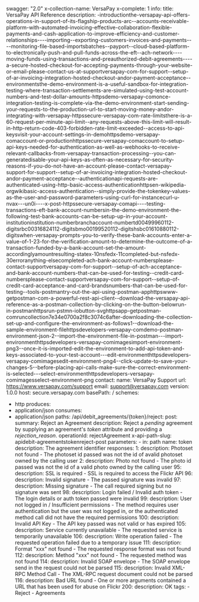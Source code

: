 swagger: "2.0"
x-collection-name: VersaPay
x-complete: 1
info:
  title: VersaPay API Reference
  description: -introductionthe-versapay-api-offers-operations-in-support-of-its-flagship-products-arc--accounts-receivable-platform-with-automated-invoicing-effective-collaboration-flexible-payments-and-cash-application-to-improve-efficiency-and-customer-relationships----importing--exporting-customers-invoices-and-payments----monitoring-file-based-importsbatches--payport--cloud-based-platform-to-electronically-push-and-pull-funds-across-the-eft--ach-network----moving-funds-using-transactions-and-preauthorized-debit-agreements----a-secure-hosted-checkout-for-accepting-payments-through-your-website-or-email-please-contact-us-at-supportversapay-com-for-support--setup-of-ar-invoicing-integration-hosted-checkout-andor-payment-acceptance--environmentsthe-demo-environment-is-a-useful-sandbox-for-integration-testing-where-transaction-settlements-are-simulated-using-test-account-numbers-and-test-dollar-amounts-httpsdemo-versapay-comonce-integration-testing-is-complete-via-the-demo-environment-start-sending-your-requests-to-the-production-url-to-start-moving-money-andor-integrating-with-versapay-httpssecure-versapay-com-rate-limitsthere-is-a-60-request-per-minute-api-limit--any-requests-above-this-limit-will-result-in-http-return-code-403-forbidden-rate-limit-exceeded--access-to-api-keysvisit-your-account-settings-in-demohttpsdemo-versapay-comaccount-or-productionhttpssecure-versapay-comaccount-to-setup-api-keys-needed-for-authentication-as-well-as-webhooks-to-receive-relevant-callbacks-from-versapay-transaction-processing--you-can-generatedisable-your-api-keys-as-often-as-necessary-for-security-reasons-if-you-do-not-have-an-account-please-contact-versapay-support-for-support--setup-of-ar-invoicing-integration-hosted-checkout-andor-payment-acceptance--authenticationapi-requests-are-authenticated-using-http-basic-access-authenticationhttpsen-wikipedia-orgwikibasic-access-authentication--simply-provide-the-tokenkey-values-as-the-user-and-password-parameters-using-curl-for-instancecurl-u-nvax---un0i----x-post-httpssecure-versapay-comapi----testing-transactions-eft-bank-account-numbersin-the-demo-environment-the-following-test-bank-accounts-can-be-setup-up-in-your-account-institutioninstitution-numberbranchaccount-numbertd00499960112-digitsrbc00316824112-digitsbmo00199520112-digitshsbc01610880112-digitswhen-versapay-prompts-you-to-verify-these-bank-accounts-enter-a-value-of-1-23-for-the-verification-amount-to-determine-the-outcome-of-a-transaction-funded-by-a-bank-account-set-the-amount-accordinglyamountresulting-statex-10nsfedx-11completed-but-nsfedx-30erroranything-elsecompleted-ach-bank-account-numbersplease-contact-supportversapay-com-for-support--setup-of-ach-acceptance-and-bank-account-numbers-that-can-be-used-for-testing--credit-card-numbersplease-contact-supportversapay-com-for-support--setup-of-credit-card-acceptance-and-card-brandsnumbers-that-can-be-used-for-testing--tools-postmantry-out-the-api-using-postman-apphttpswww-getpostman-com-a-powerful-rest-api-client--download-the-versapay-api-reference-as-a-postman-collection-by-clicking-on-the-button-belowrun-in-postmanhttpsrun-pstmn-iobutton-svghttpsapp-getpostman-comruncollection7e34e0700a2f8c3074c6after-downloading-the-collection-set-up-and-configure-the-environment-as-follows1--download-the-sample-environment-filehttpsdevelopers-versapay-comdemo-postman-environment-json-2--import-the-environment-file-in-postman---import-environmenthttpsdevelopers-versapay-comimagesimport-environment-png3--once-it-is-imported-edit-the-environment-to-add-api-token-and-keys-associated-to-your-test-account---edit-environmenthttpsdevelopers-versapay-comimagesedit-environment-png4--click-update-to-save-your-changes-5--before-placing-api-calls-make-sure-the-correct-environment-is-selected---select-environmenthttpsdevelopers-versapay-comimagesselect-environment-png
  contact:
    name: VersaPay Support
    url: https://www.versapay.com/support
    email: support@versapay.com
  version: 1.0.0
host: secure.versapay.com
basePath: /
schemes:
- http
produces:
- application/json
consumes:
- application/json
paths:
  /api/debit_agreements/{token}/reject:
    post:
      summary: Reject an Agreement
      description: Reject a *pending* agreement by supplying an agreement's *token*
        attribute and providing a *rejection_reason*.
      operationId: rejectAgreement
      x-api-path-slug: apidebit-agreementstokenreject-post
      parameters:
      - in: path
        name: token
        description: The agreement identifier
      responses:
        1:
          description: Photoset not found - The photoset id passed was not the id
            of avalid photoset owned by the calling user
        2:
          description: Photo not found - The photo id passed was not the id of a valid
            photo owned by the calling user
        95:
          description: SSL is required - SSL is required to access the Flickr API
        96:
          description: Invalid signature - The passed signature was invalid
        97:
          description: Missing signature - The call required signing but no signature
            was sent
        98:
          description: Login failed / Invalid auth token - The login details or auth
            token passed were invalid
        99:
          description: User not logged in / Insufficient permissions - The method
            requires user authentication but the user was not logged in, or the authenticated
            method call did not have the required permissions
        100:
          description: Invalid API Key - The API key passed was not valid or has expired
        105:
          description: Service currently unavailable - The requested service is temporarily
            unavailable
        106:
          description: Write operation failed - The requested operation failed due
            to a temporary issue
        111:
          description: Format "xxx" not found - The requested response format was
            not found
        112:
          description: Method "xxx" not found - The requested method was not found
        114:
          description: Invalid SOAP envelope - The SOAP envelope send in the request
            could not be parsed
        115:
          description: Invalid XML-RPC Method Call - The XML-RPC request document
            could not be parsed
        116:
          description: Bad URL found - One or more arguments contained a URL that
            has been used for abuse on Flickr
        200:
          description: OK
      tags:
      - Reject
      - Agreements